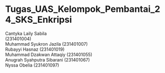 # Tugas_UAS_Kelompok_Pembantai_24_SKS_Enkripsi 
Cantyka Laily Sabila  <br> (231401004) <br>
Muhammad Syukron Jazila (231401007) <br>
Rubayyi Hasnaz (231401019) <br>
Muhammad Dzakwan Attaqiy (231401055) <br>
Anugrah Syahputra Sibarani (231401067) <br>
Nyssa Obelia (231401097)
